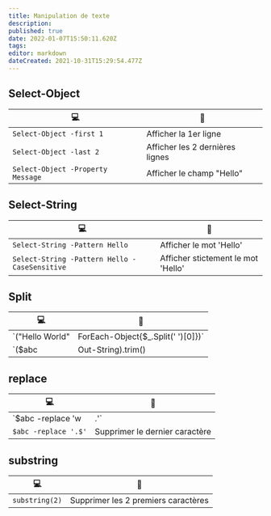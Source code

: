 ```yaml
---
title: Manipulation de texte
description: 
published: true
date: 2022-01-07T15:50:11.620Z
tags: 
editor: markdown
dateCreated: 2021-10-31T15:29:54.477Z
---
```


## Select-Object
|:computer:|:newspaper:|
|-|-|
|`Select-Object -first 1`| Afficher la 1er ligne |
|`Select-Object -last 2`| Afficher les 2 dernières lignes |
|`Select-Object -Property Message`| Afficher le champ "Hello" |

## Select-String
|:computer:|:newspaper:|
|-|-|
|`Select-String -Pattern Hello`| Afficher le mot 'Hello' |
|`Select-String -Pattern Hello -CaseSensitive`| Afficher stictement le mot 'Hello' |

## Split
|:computer:|:newspaper:|
|-|-|
|`("Hello World" | ForEach-Object{$_.Split(' ')[0]})`| Afficher le 1er champ |
|`($abc | Out-String).trim() | ForEach-Object{$_.Split(' ')[-1]}`| Afficher le dernier champ d'un STRING |

## replace
|:computer:|:newspaper:|
|-|-|
|`$abc -replace 'w|\.'`| Supprimer les caractères 'w' et '.' |
|`$abc -replace '.$'`| Supprimer le dernier caractère |



## substring
|:computer:|:newspaper:|
|-|-|
|`substring(2)`| Supprimer les 2 premiers caractères |